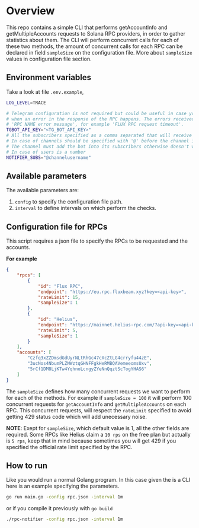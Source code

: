 # Overview

This repo contains a simple CLI that performs getAccountInfo and getMultipleAccounts requests to Solana RPC providers, in order to gather statistics about them. The CLI will perform concurrent calls for each of these two methods, the amount of concurrent calls for each RPC can be declared in field `sampleSize` on the configuration file. More about `sampleSize` values in configuration file section.

## Environment variables

Take a look at file `.env.example`, 

```bash
LOG_LEVEL=TRACE

# Telegram configuration is not required but could be useful in case you want to receive a message
# when an error in the response of the RPC happens. The errors received are in the format
# 'RPC NAME error message', for example 'FLUX RPC request timeout'.
TGBOT_API_KEY="<TG_BOT_API_KEY>"
# All the subscribers specified as a comma separated that will receive notifications about errors on Telegram
# In case of channels should be specified with '@' before the channel id, for example @fluxnotify
# The channel must add the bot into its subscribers otherwise doesn't work
# In case of users is a number
NOTIFIER_SUBS="@channelusername"
```

## Available parameters

The available parameters are:

1. `config` to specify the configuration file path.
2. `interval` to define intervals on which perform the checks.

## Configuration file for RPCs

This script requires a json file to specify the RPCs to be requested and the accounts.

**For example**

```json
{
    "rpcs": [
        {
            "id": "Flux RPC",
            "endpoint": "https://eu.rpc.fluxbeam.xyz?key=<api-key>",
            "rateLimit": 15,
            "sampleSize": 1
        },
        {
            "id": "Helius",
            "endpoint": "https://mainnet.helius-rpc.com/?api-key=<api-key>",
            "rateLimit": 5,
            "sampleSize": 1
        }
    ],
    "accounts": [
        "Czfq3xZZDmsdGdUyrNLtRhGc47cXcZtLG4crryfu44zE",
        "3ucNos4NbumPLZNWztqGHNFFgkHeRMBQAVemeeomsUxv",
        "5rCf1DM8LjKTw4YqhnoLcngyZYeNnQqztScTogYHAS6"
    ]
}
```

The `sampleSize` defines how many concurrent requests we want to perform for each of the methods. For example if `sampleSize = 100` it will perform 100 concurrent requests for `getAccountInfo` and `getMultipleAccounts` on each RPC. This concurrent requests, will respect the `rateLimit` specified to avoid getting 429 status code which will add unecessary noise.

**NOTE**: Exept for `sampleSize`, which default value is 1, all the other fields are required. Some RPCs like Helius claim a
`10 rps` on the free plan but actually is `5 rps`, keep that in mind because sometimes you will get 429 if you specified the official rate limit specified by the RPC.

## How to run

Like you would run a normal Golang program. In this case given the is a CLI here is an example specifying the parameters.

```bash
go run main.go -config rpc.json -interval 1m
```

or if you compile it previously with `go build`

```bash
./rpc-notifier -config rpc.json -interval 1m
```